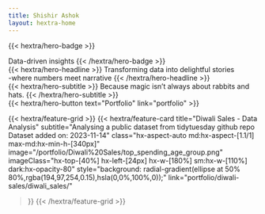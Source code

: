 ```yaml
---
title: Shishir Ashok
layout: hextra-home
---
```


{{< hextra/hero-badge >}}
  <div class="hx-w-2 hx-h-2 hx-rounded-full hx-bg-primary-400"></div>
  <span>Data-driven insights</span>
{{< /hextra/hero-badge >}}

<div class="hx-mt-6 hx-mb-6">
{{< hextra/hero-headline >}}
  Transforming data into delightful stories&nbsp;<br class="sm:hx-block hx-hidden" />-where numbers meet narrative
{{< /hextra/hero-headline >}}
</div>

<div class="hx-mb-12">
{{< hextra/hero-subtitle >}}
  Because magic isn’t always about rabbits and hats.
{{< /hextra/hero-subtitle >}}
</div>

<div class="hx-mb-6">
{{< hextra/hero-button text="Portfolio" link="portfolio" >}}
</div>

<div class="hx-mt-6"></div>

{{< hextra/feature-grid >}}
  {{< hextra/feature-card
    title="Diwali Sales - Data Analysis"
    subtitle="Analysing a public dataset from tidytuesday github repo Dataset added on: 2023-11-14"
    class="hx-aspect-auto md:hx-aspect-[1.1/1] max-md:hx-min-h-[340px]"
    image="/portfolio/Diwali%20Sales/top_spending_age_group.png"
    imageClass="hx-top-[40%] hx-left-[24px] hx-w-[180%] sm:hx-w-[110%] dark:hx-opacity-80"
    style="background: radial-gradient(ellipse at 50% 80%,rgba(194,97,254,0.15),hsla(0,0%,100%,0));"
    link="portfolio/diwali-sales/diwali_sales/"
  >}}
{{< /hextra/feature-grid >}}
